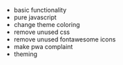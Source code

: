 * basic functionality
* pure javascript
* change theme coloring
* remove unused css
* remove unused fontawesome icons
* make pwa complaint
* theming
